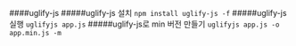 ####uglify-js
#####uglify-js 설치
`npm install uglify-js -f`
#####uglify-js 실행
`uglifyjs app.js`
#####uglify-js로 min 버전 만들기
`uglifyjs app.js -o app.min.js -m`
